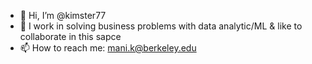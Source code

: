 - 👋 Hi, I’m @kimster77
- 💞️ I work in solving business problems with data analytic/ML & like to collaborate in this sapce
- 📫 How to reach me: mani.k@berkeley.edu

<!---
kimster77/kimster77 is a ✨ special ✨ repository because its `README.md` (this file) appears on your GitHub profile.
You can click the Preview link to take a look at your changes.
--->
